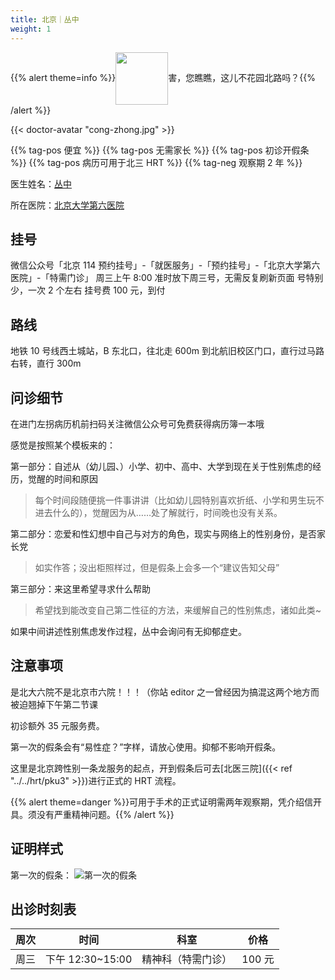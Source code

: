 ```yaml
---
title: 北京｜丛中
weight: 1
---
```


{{% alert theme=info %}}<img src="/images/hybl.jpg" style="display: inline; height:6em;vertical-align: middle;" />害，您瞧瞧，这儿不花园北路吗？{{% /alert %}}

{{< doctor-avatar "cong-zhong.jpg" >}}

{{% tag-pos 便宜 %}} {{% tag-pos 无需家长 %}}
{{% tag-pos 初诊开假条 %}} {{% tag-pos 病历可用于北三 HRT %}}
{{% tag-neg 观察期 2 年 %}}

医生姓名：[丛中](https://m.haodf.com/doctor/3990.html)

所在医院：[北京大学第六医院](https://amap.com/place/B000A2EF2C)

## 挂号

微信公众号「北京 114 预约挂号」-「就医服务」-「预约挂号」-「北京大学第六医院」-「特需门诊」
周三上午 8:00 准时放下周三号，无需反复刷新页面
号特别少，一次 2 个左右
挂号费 100 元，到付

## 路线

地铁 10 号线西土城站，B 东北口，往北走 600m 到北航旧校区门口，直行过马路右转，直行 300m

## 问诊细节

在进门左拐病历机前扫码关注微信公众号可免费获得病历簿一本哦

感觉是按照某个模板来的：

第一部分：自述从（幼儿园、）小学、初中、高中、大学到现在关于性别焦虑的经历，觉醒的时间和原因

> 每个时间段随便挑一件事讲讲（比如幼儿园特别喜欢折纸、小学和男生玩不进去什么的），觉醒因为从……处了解就行，时间晚也没有关系。

第二部分：恋爱和性幻想中自己与对方的角色，现实与网络上的性别身份，是否家长党

> 如实作答；没出柜照样过，但是假条上会多一个“建议告知父母”

第三部分：来这里希望寻求什么帮助

> 希望找到能改变自己第二性征的方法，来缓解自己的性别焦虑，诸如此类~

如果中间讲述性别焦虑发作过程，丛中会询问有无抑郁症史。

## 注意事项

是北大六院不是北京市六院！！！（你站 editor 之一曾经因为搞混这两个地方而被迫翘掉下午第二节课

初诊额外 35 元服务费。

第一次的假条会有“易性症？”字样，请放心使用。抑郁不影响开假条。

这里是北京跨性别一条龙服务的起点，开到假条后可去[北医三院]({{< ref "../../hrt/pku3" >}})进行正式的 HRT 流程。

{{% alert theme=danger %}}可用于手术的正式证明需两年观察期，凭介绍信开具。须没有严重精神问题。{{% /alert %}}

## 证明样式

第一次的假条：
![第一次的假条](/images/doctor/jiatiao1.jpg)

## 出诊时刻表

| 周次 |       时间       |        科室        |  价格  |
| :--: | :--------------: | :----------------: | :----: |
| 周三 | 下午 12:30~15:00 | 精神科（特需门诊）| 100 元 |
